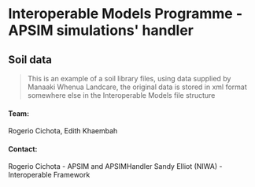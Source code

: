 # Interoperable Models Programme - APSIM simulations' handler  

## Soil data

> This is an example of a soil library files, using data supplied by Manaaki Whenua Landcare, the original data is stored in xml format somewhere else in the Interoperable Models file structure

#### Team:  
Rogerio Cichota, Edith Khaembah 


#### Contact:  
Rogerio Cichota - APSIM and APSIMHandler
Sandy Elliot (NIWA) - Interoperable Framework